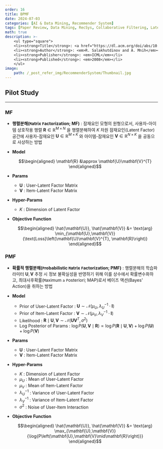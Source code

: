 ```yaml
---
order: 16
title: BPMF
date: 2024-07-03
categories: [AI & Data Mining, Recommender System]
tags: [Paper Review, Data Mining, RecSys, Collaborative Filtering, Latent Factor Model, Bayesian]
math: true
description: >-
    <ul type="square">
    <li><strong>Title</strong>: <a href="https://dl.acm.org/doi/abs/10.1145/1390156.1390267?casa_token=qcXfuanisHUAAAAA:1kvcFcEIDLbBTKptsE1CPjTQToi0mpGtJpYS7hHSTW2yKdoT2pUpNdfY7TARrnNdKC2FaIqIaULwOow"><em>Bayesian Probabilistic Matrix Factorization using Markov Chain Monte Carlo</em></a></li>
    <li><strong>Author</strong>: <em>R. Salakhutdinov and A. Mnih</em></li>
    <li><strong>Publisher</strong>: <em>ICML</em></li>
    <li><strong>Published</strong>: <em>2008</em></li>
    </ul>
image:
    path: /_post_refer_img/RecommenderSystem/Thumbnail.jpg
---
```


## Pilot Study
-----

### MF

- **행렬분해(`M`atrix `F`actorization; MF)** : 잠재요인 모형의 원형으로서, 사용자-아이템 상호작용 행렬 $\mathbf{R} \in \mathbb{R}^{M \times N}$ 을 행렬분해하여 $K$ 차원 잠재요인(Latent Factor) 공간에 사용자-잠재요인 $\mathbf{U} \in \mathbb{R}^{M \times K}$ 와 아이템-잠재요인 $\mathbf{V} \in \mathbb{R}^{N \times K}$ 을 공동으로 사상하는 방법

- **Model**

    $$\begin{aligned}
    \mathbf{R} &\approx \mathbf{U}\mathbf{V}^{T}
    \end{aligned}$$

- **Params**
    - $\mathbf{U}$ : User-Latent Factor Matrix
    - $\mathbf{V}$ : Item-Latent Factor Matrix

- **Hyper-Params**
    - $K$ : Dimension of Latent Factor

- **Objective Function**

    $$\begin{aligned}
    \hat{\mathbf{U}}, \hat{\mathbf{V}}
    &= \text{arg} \min_{\mathbf{U},\mathbf{V}}{\text{Loss}\left(\mathbf{U}\mathbf{V}^{T}, \mathbf{R}\right)}
    \end{aligned}$$

### PMF

- **확률적 행렬분해(`P`robabilistic `M`atrix `F`actorization; PMF)** : 행렬분해의 학습파라미터 $\mathbf{U},\mathbf{V}$ 추정 시 정보 불확실성을 반영하기 위해 이를 상수에서 확률변수화하고, 최대사후확률(`M`aximum `a` `P`osteriori; MAP)로서 베이즈 액션(Bayes' Action)을 취하는 방법

- **Model**
    - Prior of User-Latent Factor : $\mathbf{U} \sim \mathcal{N}\left(\mu_{U}, \lambda_{U}^{-1}\cdot\mathbf{I}\right)$
    - Prior of Item-Latent Factor : $\mathbf{V} \sim \mathcal{N}\left(\mu_{V}, \lambda_{V}^{-1}\cdot\mathbf{I}\right)$
    - Likelihood : $\mathbf{R} \mid \mathbf{U},\mathbf{V} \sim \mathcal{N}\left(\mathbf{U}\mathbf{V}^{T}, \sigma^{2}\right)$
    - Log Posterior of Params : $\log{P\left(\mathbf{U},\mathbf{V}\mid\mathbf{R}\right)} \propto \log{P\left(\mathbf{R}\mid\mathbf{U},\mathbf{V}\right)} + \log{P\left(\mathbf{U}\right)} + \log{P\left(\mathbf{V}\right)}$

- **Params**
    - $\mathbf{U}$ : User-Latent Factor Matrix
    - $\mathbf{V}$ : Item-Latent Factor Matrix

- **Hyper-Params**
    - $K$ : Dimension of Latent Factor
    - $\mu_{U}$ : Mean of User-Latent Factor
    - $\mu_{V}$ : Mean of Item-Latent Factor
    - $\lambda_{U}^{-1}$ : Variance of User-Latent Factor
    - $\lambda_{V}^{-1}$ : Variance of Item-Latent Factor
    - $\sigma^{2}$ : Noise of User-Item Interaction

- **Objective Function**

    $$\begin{aligned}
    \hat{\mathbf{U}}, \hat{\mathbf{V}}
    &= \text{arg} \max_{\mathbf{U},\mathbf{V}}{\log{P\left(\mathbf{U},\mathbf{V}\mid\mathbf{R}\right)}}
    \end{aligned}$$